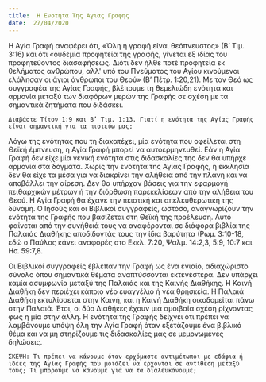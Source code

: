 ```yaml
---
title:  Η Ενοτητα Της Αγιας Γραφης
date:  27/04/2020
---
```


Η Αγία Γραφή αναφέρει ότι, «Όλη η γραφή είναι θεόπνευστος» (Β’ Τιμ. 3:16) και ότι «ουδεμία προφητεία της γραφής, γίνεται εξ ιδίας του προφητεύοντος διασαφήσεως. Διότι δεν ήλθε ποτέ προφητεία εκ θελήματος ανθρώπου, αλλ' υπό του Πνεύματος του Αγίου κινούμενοι ελάλησαν οι άγιοι άνθρωποι του Θεού» (Β’ Πέτρ. 1:20,21). Με τον Θεό ως συγγραφέα της Αγίας Γραφής, βλέπουμε τη θεμελιώδη ενότητα και αρμονία μεταξύ των διαφόρων μερών της Γραφής σε σχέση με τα σημαντικά ζητήματα που διδάσκει.

`Διαβάστε Τίτον 1:9 και Β’ Τιμ. 1:13. Γιατί η ενότητα της Αγίας Γραφής είναι σημαντική για τα πιστεύω μας;`

Λόγω της ενότητας που τη διακατέχει, μία ενότητα που οφείλεται στη Θεϊκή έμπνευση, η Αγία Γραφή μπορεί να αυτοερμηνευθεί. Εάν η Αγία Γραφή δεν είχε μία γενική ενότητα στις διδασκαλίες της δεν θα υπήρχε αρμονία στα δόγματα. Χωρίς την ενότητα της Αγίας Γραφής, η εκκλησία δεν θα είχε τα μέσα για να διακρίνει την αλήθεια από την πλάνη και να αποβάλλει την αίρεση. Δεν θα υπήρχαν βάσεις για την εφαρμογή πειθαρχικών μέτρων ή την διόρθωση παρεκκλίσεων από την αλήθεια του Θεού. Η Αγία Γραφή θα έχανε την πειστική και απελευθερωτική της δύναμη. Ο Ιησούς και οι Βιβλικοί συγγραφείς, ωστόσο, αναγνωρίζουν την ενότητα της Γραφής που βασίζεται στη Θεϊκή της προέλευση. Αυτό φαίνεται από την συνήθειά τους να αναφέρονται σε διάφορα βιβλία της Παλαιάς Διαθήκης αποδίδοντάς τους την ίδια βαρύτητα (Ρωμ. 3:10-18, εδώ ο Παύλος κάνει αναφορές στο Εκκλ. 7:20, Ψαλμ. 14:2,3, 5:9, 10:7 και Ησ. 59:7,8.

Οι Βιβλικοί συγγραφείς έβλεπαν την Γραφή ως ένα ενιαίο, αδιαχώριστο σύνολο όπου σημαντικά θέματα αναπτύσσονται εκτενέστερα. Δεν υπάρχει καμία ασυμφωνία μεταξύ της Παλαιάς και της Καινής Διαθήκης. Η Καινή Διαθήκη δεν περιέχει κάποιο νέο ευαγγέλιο ή νέα θρησκεία. Η Παλαιά Διαθήκη εκτυλίσσεται στην Καινή, και η Καινή Διαθήκη οικοδομείται πάνω στην Παλαιά. Έτσι, οι δύο Διαθήκες έχουν μια αμοιβαία σχέση ρίχνοντας φως η μία στην άλλη. Η ενότητα της Γραφής δείχνει ότι πρέπει να λαμβάνουμε υπόψη όλη την Αγία Γραφή όταν εξετάζουμε ένα βιβλικό θέμα και να μη στηρίζουμε τις διδασκαλίες μας σε μεμονωμένες δηλώσεις.

`ΣΚΕΨΗ: Τι πρέπει να κάνουμε όταν ερχόμαστε αντιμέτωποι με εδάφια ή ιδέες της Αγίας Γραφής που μοιάζει να έρχονται σε αντίθεση μεταξύ τους; Τι μπορούμε να κάνουμε για να τα διαλευκάνουμε;`